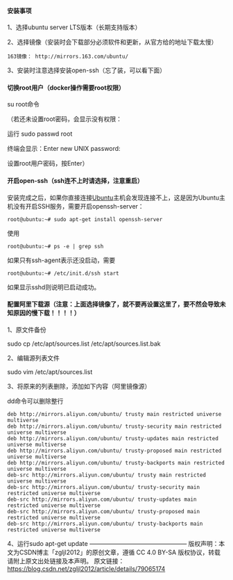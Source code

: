 #### 安装事项

1、选择ubuntu server LTS版本（长期支持版本）

2、选择镜像（安装时会下载部分必须软件和更新，从官方给的地址下载太慢）

```
163镜像： http://mirrors.163.com/ubuntu/
```

3、安装时注意选择安装open-ssh（忘了装，可以看下面）

#### 切换root用户（docker操作需要root权限）

su root命令

（若还未设置root密码，会显示没有权限：

运行  sudo passwd root

终端会显示：Enter new UNIX password: 

设置root用户密码，按Enter）



#### 开启open-ssh（ssh连不上时请选择，注意重启）

安装完成之后，如果你直接连接[Ubuntu](http://www.linuxidc.com/topicnews.aspx?tid=2)主机会发现连接不上，这是因为Ubuntu主机没有开启SSH服务，需要开启openssh-server：

```
root@ubuntu:~# sudo apt-get install openssh-server
```

使用

```
root@ubuntu:~# ps -e | grep ssh
```

如果只有ssh-agent表示还没启动，需要

```
root@ubuntu:~# /etc/init.d/ssh start
```

如果显示sshd则说明已启动成功。



#### 配置阿里下载源（注意：上面选择镜像了，就不要再设置这里了，要不然会导致未知原因的慢下载！！！！）

1、原文件备份

sudo cp /etc/apt/sources.list /etc/apt/sources.list.bak

2、编辑源列表文件

sudo vim /etc/apt/sources.list

3、将原来的列表删除，添加如下内容（阿里镜像源）

dd命令可以删除整行

```
deb http://mirrors.aliyun.com/ubuntu/ trusty main restricted universe multiverse  
deb http://mirrors.aliyun.com/ubuntu/ trusty-security main restricted universe multiverse 
deb http://mirrors.aliyun.com/ubuntu/ trusty-updates main restricted universe multiverse 
deb http://mirrors.aliyun.com/ubuntu/ trusty-proposed main restricted universe multiverse 
deb http://mirrors.aliyun.com/ubuntu/ trusty-backports main restricted universe multiverse  
deb-src http://mirrors.aliyun.com/ubuntu/ trusty main restricted universe multiverse  
deb-src http://mirrors.aliyun.com/ubuntu/ trusty-security main restricted universe multiverse  
deb-src http://mirrors.aliyun.com/ubuntu/ trusty-updates main restricted universe multiverse  
deb-src http://mirrors.aliyun.com/ubuntu/ trusty-proposed main restricted universe multiverse  
deb-src http://mirrors.aliyun.com/ubuntu/ trusty-backports main restricted universe multiverse 
```

4、运行sudo apt-get update
————————————————
版权声明：本文为CSDN博主「zgljl2012」的原创文章，遵循 CC 4.0 BY-SA 版权协议，转载请附上原文出处链接及本声明。
原文链接：https://blog.csdn.net/zgljl2012/article/details/79065174

